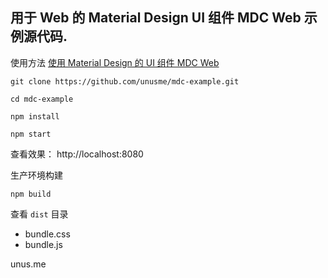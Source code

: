 ## 用于 Web 的 Material Design UI 组件 MDC Web 示例源代码.
使用方法 [使用 Material Design 的 UI 组件 MDC Web](https://unus.me/usemdui-mdc/)

```
git clone https://github.com/unusme/mdc-example.git
```
```
cd mdc-example 
```
```
npm install
```
```
npm start
```
查看效果： http://localhost:8080 

生产环境构建 
```
npm build 
```
查看 `dist` 目录
- bundle.css
- bundle.js

unus.me 
